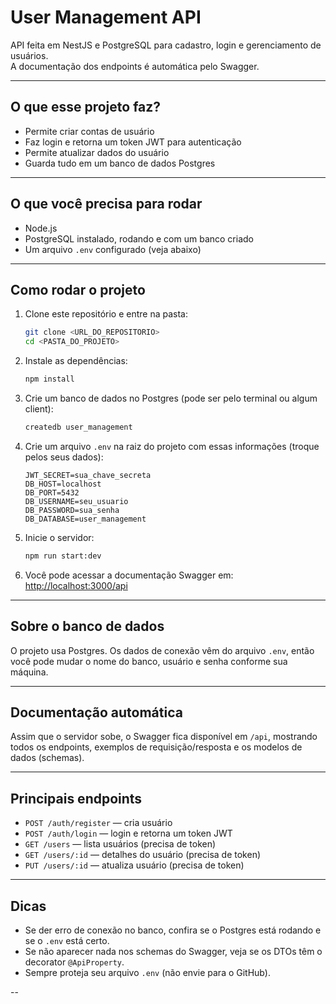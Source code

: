 # User Management API

API feita em NestJS e PostgreSQL para cadastro, login e gerenciamento de usuários.  
A documentação dos endpoints é automática pelo Swagger.

---

## O que esse projeto faz?

- Permite criar contas de usuário
- Faz login e retorna um token JWT para autenticação
- Permite atualizar dados do usuário
- Guarda tudo em um banco de dados Postgres

---

## O que você precisa para rodar

- Node.js
- PostgreSQL instalado, rodando e com um banco criado
- Um arquivo `.env` configurado (veja abaixo)

---

## Como rodar o projeto

1. Clone este repositório e entre na pasta:

   ```bash
   git clone <URL_DO_REPOSITORIO>
   cd <PASTA_DO_PROJETO>
   ```

2. Instale as dependências:

   ```bash
   npm install
   ```

3. Crie um banco de dados no Postgres (pode ser pelo terminal ou algum client):

   ```bash
   createdb user_management
   ```

4. Crie um arquivo `.env` na raiz do projeto com essas informações (troque pelos seus dados):

   ```
   JWT_SECRET=sua_chave_secreta
   DB_HOST=localhost
   DB_PORT=5432
   DB_USERNAME=seu_usuario
   DB_PASSWORD=sua_senha
   DB_DATABASE=user_management
   ```

5. Inicie o servidor:

   ```bash
   npm run start:dev
   ```

6. Você pode acessar a documentação Swagger em:
   [http://localhost:3000/api](http://localhost:3000/api)

---

## Sobre o banco de dados

O projeto usa Postgres. Os dados de conexão vêm do arquivo `.env`, então você pode mudar o nome do banco, usuário e senha conforme sua máquina.

---

## Documentação automática

Assim que o servidor sobe, o Swagger fica disponível em `/api`, mostrando todos os endpoints, exemplos de requisição/resposta e os modelos de dados (schemas).

---

## Principais endpoints

- `POST /auth/register` — cria usuário
- `POST /auth/login` — login e retorna um token JWT
- `GET /users` — lista usuários (precisa de token)
- `GET /users/:id` — detalhes do usuário (precisa de token)
- `PUT /users/:id` — atualiza usuário (precisa de token)

---

## Dicas

- Se der erro de conexão no banco, confira se o Postgres está rodando e se o `.env` está certo.
- Se não aparecer nada nos schemas do Swagger, veja se os DTOs têm o decorator `@ApiProperty`.
- Sempre proteja seu arquivo `.env` (não envie para o GitHub).

--
